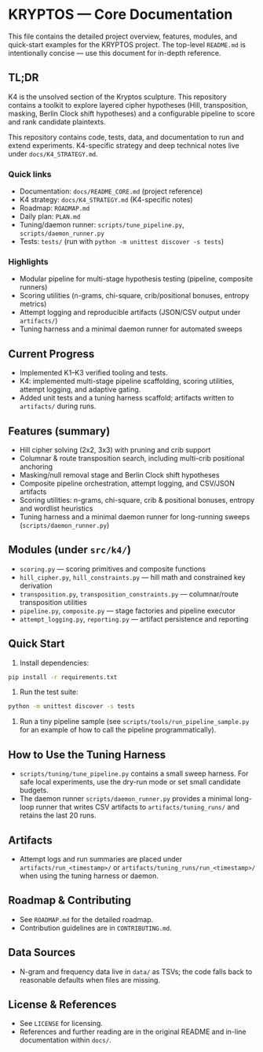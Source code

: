 # KRYPTOS — Core Documentation

This file contains the detailed project overview, features, modules, and quick-start examples for the KRYPTOS project. The top-level `README.md` is intentionally concise — use this document for in-depth reference.

## TL;DR

K4 is the unsolved section of the Kryptos sculpture. This repository contains a toolkit to explore layered cipher hypotheses (Hill, transposition, masking, Berlin Clock shift hypotheses) and a configurable pipeline to score and rank candidate plaintexts.

This repository contains code, tests, data, and documentation to run and extend experiments. K4-specific strategy and deep technical notes live under `docs/K4_STRATEGY.md`.

### Quick links

- Documentation: `docs/README_CORE.md` (project reference)
- K4 strategy: `docs/K4_STRATEGY.md` (K4-specific notes)
- Roadmap: `ROADMAP.md`
- Daily plan: `PLAN.md`
- Tuning/daemon runner: `scripts/tune_pipeline.py`, `scripts/daemon_runner.py`
- Tests: `tests/` (run with `python -m unittest discover -s tests`)

### Highlights

- Modular pipeline for multi-stage hypothesis testing (pipeline, composite runners)
- Scoring utilities (n-grams, chi-square, crib/positional bonuses, entropy metrics)
- Attempt logging and reproducible artifacts (JSON/CSV output under `artifacts/`)
- Tuning harness and a minimal daemon runner for automated sweeps

## Current Progress

- Implemented K1–K3 verified tooling and tests.
- K4: implemented multi-stage pipeline scaffolding, scoring utilities, attempt logging, and adaptive gating.
- Added unit tests and a tuning harness scaffold; artifacts written to `artifacts/` during runs.

## Features (summary)

- Hill cipher solving (2x2, 3x3) with pruning and crib support
- Columnar & route transposition search, including multi-crib positional anchoring
- Masking/null removal stage and Berlin Clock shift hypotheses
- Composite pipeline orchestration, attempt logging, and CSV/JSON artifacts
- Scoring utilities: n-grams, chi-square, crib & positional bonuses, entropy and wordlist heuristics
- Tuning harness and a minimal daemon runner for long-running sweeps (`scripts/daemon_runner.py`)

## Modules (under `src/k4/`)

- `scoring.py` — scoring primitives and composite functions
- `hill_cipher.py`, `hill_constraints.py` — hill math and constrained key derivation
- `transposition.py`, `transposition_constraints.py` — columnar/route transposition utilities
- `pipeline.py`, `composite.py` — stage factories and pipeline executor
- `attempt_logging.py`, `reporting.py` — artifact persistence and reporting

## Quick Start

1. Install dependencies:

```bash
pip install -r requirements.txt
```

1. Run the test suite:

```bash
python -m unittest discover -s tests
```

1. Run a tiny pipeline sample (see `scripts/tools/run_pipeline_sample.py` for an example of how to call the pipeline programmatically).

## How to Use the Tuning Harness

- `scripts/tuning/tune_pipeline.py` contains a small sweep harness. For safe local experiments, use the dry-run mode or set small candidate budgets.
- The daemon runner `scripts/daemon_runner.py` provides a minimal long-loop runner that writes CSV artifacts to `artifacts/tuning_runs/` and retains the last 20 runs.

## Artifacts

- Attempt logs and run summaries are placed under `artifacts/run_<timestamp>/` or `artifacts/tuning_runs/run_<timestamp>/` when using the tuning harness or daemon.

## Roadmap & Contributing

- See `ROADMAP.md` for the detailed roadmap.
- Contribution guidelines are in `CONTRIBUTING.md`.

## Data Sources

- N-gram and frequency data live in `data/` as TSVs; the code falls back to reasonable defaults when files are missing.

## License & References

- See `LICENSE` for licensing.
- References and further reading are in the original README and in-line documentation within `docs/`.
